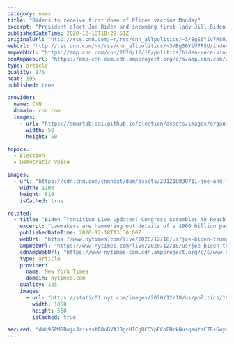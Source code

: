 ```yaml
---
category: news
title: "Bidens to receive first dose of Pfizer vaccine Monday"
excerpt: "President-elect Joe Biden and incoming first lady Jill Biden will receive the first dose of the Pfizer vaccine on Monday in Delaware, transition spokesperson Jen Psaki told reporters on a briefing call Friday.\n    \n"
publishedDateTime: 2020-12-18T18:29:51Z
originalUrl: "http://rss.cnn.com/~r/rss/cnn_allpolitics/~3/BgS6YiV7RSU/index.html"
webUrl: "http://rss.cnn.com/~r/rss/cnn_allpolitics/~3/BgS6YiV7RSU/index.html"
ampWebUrl: "https://amp.cnn.com/cnn/2020/12/18/politics/biden-receiving-vaccination/index.html"
cdnAmpWebUrl: "https://amp-cnn-com.cdn.ampproject.org/c/s/amp.cnn.com/cnn/2020/12/18/politics/biden-receiving-vaccination/index.html"
type: article
quality: 175
heat: 195
published: true

provider:
  name: CNN
  domain: cnn.com
  images:
    - url: "https://smartableai.github.io/election/assets/images/organizations/cnn.com-50x50.jpg"
      width: 50
      height: 50

topics:
  - Election
  - Democratic Voice

images:
  - url: "https://cdn.cnn.com/cnnnext/dam/assets/201218030711-joe-and-jill-biden-on-late-night-with-stephen-colbert-super-tease.jpg"
    width: 1100
    height: 619
    isCached: true

related:
  - title: "Biden Transition Live Updates: Congress Scrambles to Reach Stimulus Deal as Deadline Nears"
    excerpt: "Lawmakers are hammering out details of a $900 billion pandemic relief package and an overall spending bill to avoid a government shutdown at midnight. President-elect Joe Biden said accusations against his son were “kind of foul play."
    publishedDateTime: 2020-12-18T13:30:00Z
    webUrl: "https://www.nytimes.com/live/2020/12/18/us/joe-biden-trump"
    ampWebUrl: "https://www.nytimes.com/live/2020/12/18/us/joe-biden-trump.amp.html"
    cdnAmpWebUrl: "https://www-nytimes-com.cdn.ampproject.org/c/s/www.nytimes.com/live/2020/12/18/us/joe-biden-trump.amp.html"
    type: article
    provider:
      name: New York Times
      domain: nytimes.com
    quality: 125
    images:
      - url: "https://static01.nyt.com/images/2020/12/18/us/politics/18transition-brief-cyber/18transition-brief-cyber-facebookJumbo.jpg"
        width: 1050
        height: 550
        isCached: true

secured: "dWq96PM8BujcJri+sstR8uDVAJ8gcHICgBC5YpECoEBrkNusqa4tzC7E+6wyqPpme14tUXp65+L70UtUxrQJkp71vlzUu4YlbQTX4R+KDZHt6pK7dv0sZRR7LEv/bIRhyduc2bmeQYv/5J/vM9wFM+GovMzS2AzK6FjQkLBr2Zc2h6ivj5zNUfmiqWYFepkRIWNrxe8IbgTP2Qtpqqlj1THUhXn7zDmsw8xqw28O4BD6gJAz10a7jSvcBmiaOSI3e4BPn1pbShnoZs8BVsy2Kb75kx665cVLfqqUfFHKy5sAHkXNXa/Wk1gw2q6d+mpH8/bUQnzMdkkR4bOKoz+VxzbX0efKxV1z8wyJxYj4wR4=;rnfz2I3t5f/aqEL7Fq4EHA=="
---
```


